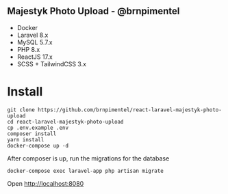 ## Majestyk Photo Upload - @brnpimentel

- Docker
- Laravel 8.x
- MySQL 5.7.x
- PHP 8.x 
- ReactJS 17.x
- SCSS + TailwindCSS 3.x


# Install
```
git clone https://github.com/brnpimentel/react-laravel-majestyk-photo-upload
cd react-laravel-majestyk-photo-upload
cp .env.example .env
composer install
yarn install
docker-compose up -d
```

After composer is up, run the migrations for the database
```
docker-compose exec laravel-app php artisan migrate
```

Open [http://localhost:8080](http://localhost:8080)